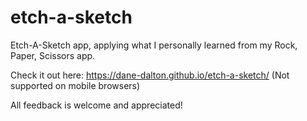 # etch-a-sketch
Etch-A-Sketch app, applying what I personally learned from my Rock, Paper, Scissors app.

Check it out here: https://dane-dalton.github.io/etch-a-sketch/ (Not supported on mobile browsers)

All feedback is welcome and appreciated!
